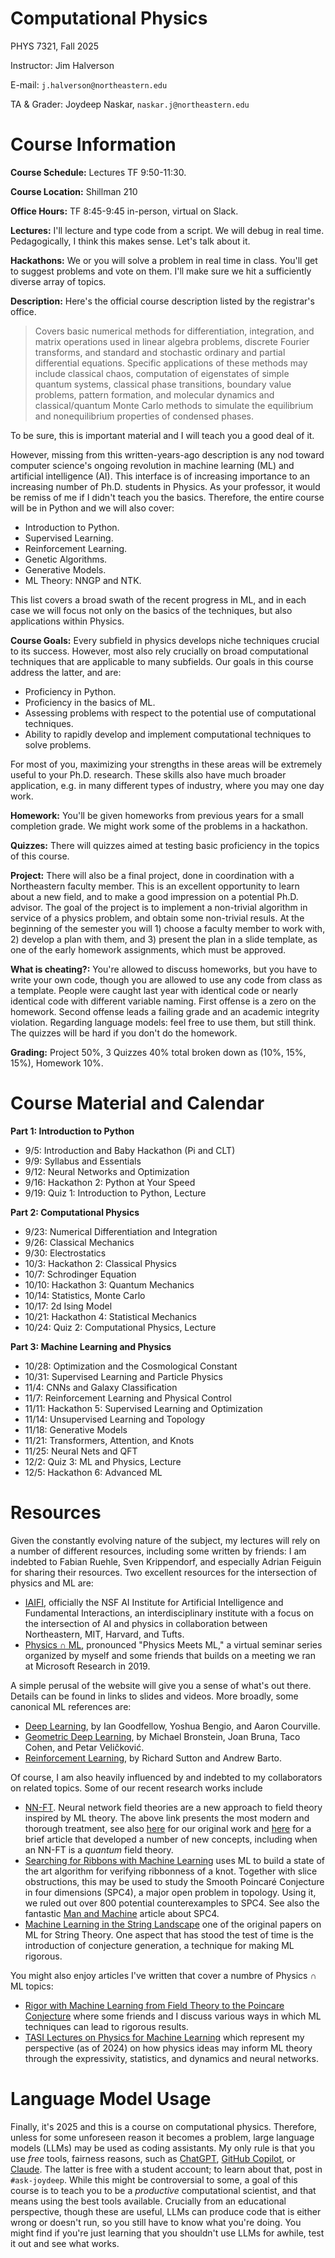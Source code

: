 # Computational Physics

PHYS 7321, Fall 2025

Instructor: Jim Halverson

E-mail: ``j.halverson@northeastern.edu``

TA & Grader: Joydeep Naskar, ``naskar.j@northeastern.edu``

# Course Information

**Course Schedule:** Lectures TF 9:50-11:30.

**Course Location:** Shillman 210

**Office Hours:** TF 8:45-9:45 in-person, virtual on Slack.

**Lectures:** I'll lecture and type code from a script. We will debug in real time. Pedagogically, I think this makes sense. Let's talk about it.

**Hackathons:** We or you will solve a problem in real time in class. You'll get to suggest problems and vote on them. I'll make sure we hit a sufficiently diverse array of topics.

**Description:** Here's the official course description listed by the registrar's office.

> Covers basic numerical methods for differentiation, integration, and matrix operations used in linear algebra problems, discrete Fourier transforms, and standard and stochastic ordinary and partial differential equations. Specific applications of these methods may include classical chaos, computation of eigenstates of simple quantum systems, classical phase transitions, boundary value problems, pattern formation, and molecular dynamics and classical/quantum Monte Carlo methods to simulate the equilibrium and nonequilibrium properties of condensed phases.

To be sure, this is important material and I will teach you a good deal of it. 

However, missing from this written-years-ago description is any nod toward computer science's ongoing revolution in machine learning (ML) and artificial intelligence (AI). This interface is of increasing importance to an increasing number of Ph.D. students in Physics. As your professor, it would be remiss of me if I didn't teach you the basics. Therefore, the entire course will be in Python and we will also cover:

- Introduction to Python.
- Supervised Learning.
- Reinforcement Learning.
- Genetic Algorithms.
- Generative Models.
- ML Theory: NNGP and NTK.

This list covers a broad swath of the recent progress in ML, and in each case we will focus not only on the basics of the techniques, but also applications within Physics. 

**Course Goals:** Every subfield in physics develops niche techniques crucial to its success. However, most also rely crucially on broad computational techniques that are applicable to many subfields. Our goals in this course address the latter, and are:
- Proficiency in Python.
- Proficiency in the basics of ML.
- Assessing problems with respect to the potential use of computational techniques.
- Ability to rapidly develop and implement computational techniques to solve problems.

For most of you, maximizing your strengths in these areas will be extremely useful to your Ph.D. research. These skills also have much broader application, e.g. in many different types of industry, where you may one day work.

**Homework:** You'll be given homeworks from previous years for a small completion grade. We might work some of the problems in a hackathon.

**Quizzes:** There will quizzes aimed at testing basic proficiency in the topics of this course.

**Project:** There will also be a final project, done in coordination with a Northeastern faculty member. This is an excellent opportunity to learn about a new field, and to make a good impression on a potential Ph.D. advisor. The goal of the project is to implement a non-trivial algorithm in service of a physics problem, and obtain some non-trivial resuls. At the beginning of the semester you will 1) choose a faculty member to work with, 2) develop a plan with them, and 3) present the plan in a slide template, as one of the early homework assignments, which must be approved.

**What is cheating?:** You're allowed to discuss homeworks, but you have to write your own code, though you are allowed to use any code from class as a template. People were caught last year with identical code or nearly identical code with different variable naming. First offense is a zero on the homework. Second offense leads a failing grade and an academic integrity violation. Regarding language models: feel free to use them, but still think. The quizzes will be hard if you don't do the homework.

**Grading:** Project 50%, 3 Quizzes 40% total broken down as (10%, 15%, 15%), Homework 10%.

# Course Material and Calendar

**Part 1: Introduction to Python**
- 9/5: Introduction and Baby Hackathon (Pi and CLT)
- 9/9: Syllabus and Essentials
- 9/12: Neural Networks and Optimization
- 9/16: Hackathon 2: Python at Your Speed
- 9/19: Quiz 1: Introduction to Python, Lecture

**Part 2: Computational Physics**
- 9/23: Numerical Differentiation and Integration
- 9/26: Classical Mechanics
- 9/30: Electrostatics
- 10/3: Hackathon 2: Classical Physics
- 10/7: Schrodinger Equation
- 10/10: Hackathon 3: Quantum Mechanics
- 10/14: Statistics, Monte Carlo
- 10/17: 2d Ising Model
- 10/21: Hackathon 4: Statistical Mechanics
- 10/24: Quiz 2: Computational Physics, Lecture

**Part 3: Machine Learning and Physics**
- 10/28: Optimization and the Cosmological Constant
- 10/31: Supervised Learning and Particle Physics
- 11/4: CNNs and Galaxy Classification
- 11/7: Reinforcement Learning and Physical Control
- 11/11: Hackathon 5: Supervised Learning and Optimization
- 11/14: Unsupervised Learning and Topology
- 11/18: Generative Models 
- 11/21: Transformers, Attention, and Knots
- 11/25: Neural Nets and QFT
- 12/2: Quiz 3: ML and Physics, Lecture
- 12/5: Hackathon 6: Advanced ML

# Resources

Given the constantly evolving nature of the subject, my lectures will rely on a number of different resources, including some written by friends: I am indebted to Fabian Ruehle, Sven Krippendorf, and especially Adrian Feiguin for sharing their resources. Two excellent resources for the intersection of physics and ML are:
- [IAIFI](http://www.iaifi.org), officially the NSF AI Institute for Artificial Intelligence and Fundamental Interactions, an interdisciplinary institute with a focus on the intersection of AI and physics in collaboration between Northeastern, MIT, Harvard, and Tufts.
- [Physics $\cap$ ML](http://www.physicsmeetsml.org), pronounced "Physics Meets ML," a virtual seminar series organized by myself and some friends that builds on a meeting we ran at Microsoft Research in 2019.

A simple perusal of the website will give you a sense of what's out there. Details can be found in links to slides and videos. More broadly, some canonical ML references are:
- [Deep Learning](https://www.deeplearningbook.org), by Ian Goodfellow, Yoshua Bengio, and Aaron Courville.
- [Geometric Deep Learning](https://geometricdeeplearning.com), by Michael Bronstein, Joan Bruna, Taco Cohen, and Petar Veličković.
- [Reinforcement Learning](http://incompleteideas.net/book/the-book-2nd.html), by Richard Sutton and Andrew Barto.

Of course, I am also heavily influenced by and indebted to my collaborators on related topics. Some of our recent research works include
- [NN-FT](https://arxiv.org/abs/2307.03223). Neural network field theories are a new approach to field theory inspired by ML theory. The above link presents the most modern and thorough treatment, see also [here](https://arxiv.org/abs/2008.08601) for our original work and [here](https://arxiv.org/abs/2112.04527) for a brief article that developed a number of new concepts, including when an NN-FT is a *quantum* field theory.
- [Searching for Ribbons with Machine Learning](https://arxiv.org/abs/2304.09304) uses ML to build a state of the art algorithm for verifying ribbonness of a knot. Together with slice obstructions, this may be used to study the Smooth Poincaré Conjecture in four dimensions (SPC4), a major open problem in topology. Using it, we ruled out over 800 potential counterexamples to SPC4. See also the fantastic [Man and Machine](https://arxiv.org/abs/0906.5177) article about SPC4.
- [Machine Learning in the String Landscape](https://arxiv.org/abs/1707.00655) one of the original papers on ML for String Theory. One aspect that has stood the test of time is the introduction of conjecture generation, a technique for making ML rigorous.

You might also enjoy articles I've written that cover a numbre of Physics $\cap$ ML topics:
- [Rigor with Machine Learning from Field Theory to the Poincare Conjecture](https://www.nature.com/articles/s42254-024-00709-0) where some friends and I discuss various ways in which ML techniques can lead to rigorous results.
- [TASI Lectures on Physics for Machine Learning](https://arxiv.org/abs/2408.00082) which represent my perspective (as of 2024) on how physics ideas may inform ML theory through the expressivity, statistics, and dynamics and neural networks.

# Language Model Usage

Finally, it's 2025 and this is a course on computational physics. Therefore, unless for some unforeseen reason it becomes a problem, large language models (LLMs) may be used as coding assistants. My only rule is that you use *free* tools, fairness reasons, such as [ChatGPT](http://chat.openai.com), [GitHub Copilot](https://github.com/features/copilot), or [Claude](http://www.claude.ai). The latter is free with a student account; to learn about that, post in ``#ask-joydeep``. While this might be controversial to some, a goal of this course is to teach you to be a *productive* computational scientist, and that means using the best tools available. Crucially from an educational perspective, though these are useful, LLMs can produce code that is either wrong or doesn't run, so you still have to know what you're doing. You might find if you're just learning that you shouldn't use LLMs for awhile, test it out and see what works.
